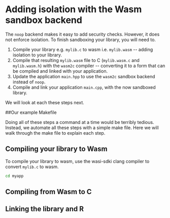 # Adding isolation with the Wasm sandbox backend

The `noop` backend makes it easy to add security checks. However, it does not enforce
isolation. To finish sandboxing your library, you will need to.

1. Compile your library e.g. `mylib.c` to wasm i.e. `mylib.wasm` -- adding
   isolation to your library.
2. Compile that resulting `mylib.wasm` file to C (`mylib.wasm.c` and `mylib.wasm.h`)
   with the `wasm2c` compiler -- converting it to a form that can be compiled and
   linked with your application.
3. Update the application `main.hpp` to use the `wasm2c` sandbox backend instead
   of `noop`.
4. Compile and link your application `main.cpp`, with the now sandboxed library.

We will look at each these steps next.


##Our example Makefile

Doing all of these steps a command at a time would be terribly tedious. Instead,
we automate all these steps with a simple make file. Here we will walk through
the make file to explain each step.






## Compiling your library to Wasm

To compile your library to wasm, use the wasi-sdki clang compiler to
convert `mylib.c` to wasm.

```bash
cd myapp
```










## Compiling from Wasm to C

## Linking the library and R



